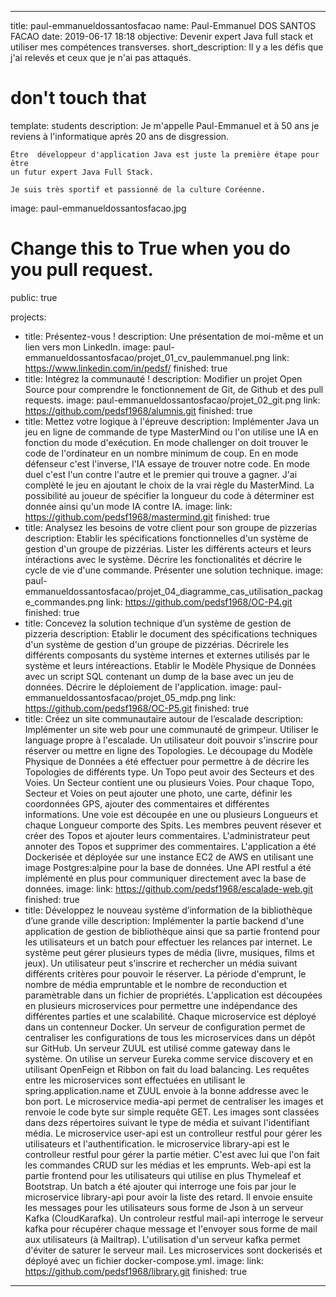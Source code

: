 ---

title: paul-emmanueldossantosfacao
name: Paul-Emmanuel DOS SANTOS FACAO
date: 2019-06-17 18:18
objective: Devenir expert Java full stack et utiliser mes compétences transverses.
short_description: Il y a les défis que j'ai relevés et ceux que je n'ai pas attaqués.

# don't touch that
template: students
description:
    Je m'appelle Paul-Emmanuel et à 50 ans je reviens à l'informatique après 20 ans de disgression.

    Être  développeur d'application Java est juste la première étape pour être 
    un futur expert Java Full Stack. 

    Je suis très sportif et passionné de la culture Coréenne.

image: paul-emmanueldossantosfacao.jpg

# Change this to True when you do you pull request.
public: true

projects:
  - title: Présentez-vous !
    description: Une présentation de moi-même et un lien vers mon LinkedIn.
    image: paul-emmanueldossantosfacao/projet_01_cv_paulemmanuel.png
    link: https://www.linkedin.com/in/pedsf/
    finished: true
  - title: Intégrez la communauté !
    description: Modifier un projet Open Source pour comprendre le fonctionnement de Git, de Github et des pull requests. 
    image: paul-emmanueldossantosfacao/projet_02_git.png
    link: https://github.com/pedsf1968/alumnis.git
    finished: true
  - title: Mettez votre logique à l'épreuve
    description: Implémenter Java un jeu en ligne de commande de type MasterMind ou l'on utilise une IA en fonction du mode d'exécution. En mode challenger on doit trouver le code de l'ordinateur en un nombre minimum de coup. En en mode défenseur c'est l'inverse, l'IA essaye de trouver notre code. En mode duel c'est l'un contre l'autre et le premier qui trouve a gagner. J'ai complèté le jeu en ajoutant le choix de la vrai règle du MasterMind. La possibilité au joueur de spécifier la longueur du code à déterminer est donnée ainsi qu'un mode IA contre IA.
  	image:
  	link: https://github.com/pedsf1968/mastermind.git
  	finished: true
  - title: Analysez les besoins de votre client pour son groupe de pizzerias
    description: Etablir les spécifications fonctionnelles d'un système de gestion d'un groupe de pizzérias. Lister les différents acteurs et leurs intéractions avec le système. Décrire les fonctionalités et décrire le cycle de vie d'une commande. Présenter une solution technique.
    image: paul-emmanueldossantosfacao/projet_04_diagramme_cas_utilisation_package_commandes.png
    link: https://github.com/pedsf1968/OC-P4.git
    finished: true
  - title: Concevez la solution technique d’un système de gestion de pizzeria
    description: Etablir le document des spécifications techniques d'un système de gestion d'un groupe de pizzérias. Décrirele les différents composants du système internes et externes utilisés par le système et leurs intéreactions. Etablir le Modèle Physique de Données avec un script SQL contenant un dump de la base avec un jeu de données. Décrire le déploiement de l'application.
    image: paul-emmanueldossantosfacao/projet_05_mdp.png
    link: https://github.com/pedsf1968/OC-P5.git
    finished: true
  - title: Créez un site communautaire autour de l’escalade
    description: Implémenter un site web pour une communauté de grimpeur. Utiliser le language propre à l'escalade. Un utilisateur doit pouvoir s'inscrire pour réserver ou mettre en ligne des Topologies. Le découpage du Modèle Physique de Données a été effectuer pour permettre à de décrire les Topologies de différents type. Un Topo peut avoir des Secteurs et des Voies. Un Secteur contient une ou plusieurs Voies. Pour chaque Topo, Secteur et Voies on peut ajouter une photo, une carte, définir les coordonnées GPS, ajouter des commentaires et différentes informations. Une voie est découpée en une ou plusieurs Longueurs et chaque Longueur comporte des Spits. Les membres peuvent résever et créer des Topos et ajouter leurs commentaires. L'administrateur peut annoter des Topos et supprimer des commentaires. L'application a été Dockerisée et déployée sur une instance EC2 de AWS en utilisant une image Postgres:alpine pour la base de données. Une API restful a été implémenté en plus pour communiquer directement avec la base de données.
    image:
    link: https://github.com/pedsf1968/escalade-web.git
    finished: true
  - title: Développez le nouveau système d’information de la bibliothèque d’une grande ville
    description: Implémenter la partie backend d'une application de gestion de bibliothèque ainsi que sa partie frontend pour les utilisateurs et un batch pour effectuer les relances par internet. Le système peut gérer plusieurs types de média (livre, musiques, films et jeux). Un utilisateur peut s'inscrire et rechercher un média suivant différents critères pour pouvoir le réserver. La période d'emprunt, le nombre de média empruntable et le nombre de reconduction et paramètrable dans un fichier de propriétés. L'application est découpées en plusieurs microservices pour permettre une indépendance des différentes parties et une scalabilité. Chaque microservice est déployé dans un contenneur Docker. Un serveur de configuration permet de centraliser les configurations de tous les microservices dans un dépôt sur GitHub. Un serveur ZUUL est utilisé comme gateway dans le système. On utilise un serveur Eureka comme service discovery et en utilisant OpenFeign et Ribbon on fait du load balancing. Les requêtes entre les microservices sont effectuées en utilisant le spring.application.name et ZUUL envoie à la bonne addresse avec le bon port. Le microservice media-api permet de centraliser les images et renvoie le code byte sur simple requête GET. Les images sont classées dans dezs répertoires suivant le type de média et suivant l'identifiant média. Le microservice user-api est un controlleur restful pour gérer les utilisateurs et l'authentification. le microservice library-api est le controlleur restful pour gérer la partie métier. C'est avec lui que l'on fait les commandes CRUD sur les médias et les emprunts. Web-api est la partie frontend pour les utilisateurs qui utilise en plus Thymeleaf et Bootstrap. Un batch a été ajouter qui interroge une fois par jour le microservice library-api pour avoir la liste des retard. Il envoie ensuite les messages pour les utilisateurs sous forme de Json à un serveur Kafka (CloudKarafka). Un controleur restful mail-api interroge le serveur kafka pour récupérer chaque message et l'envoyer sous forme de mail aux utilisateurs (à Mailtrap). L'utilisation d'un serveur kafka permet d'éviter de saturer le serveur mail. 
    Les microservices sont dockerisés et déployé avec un fichier docker-compose.yml.
    image:
    link: https://github.com/pedsf1968/library.git
    finished: true
---